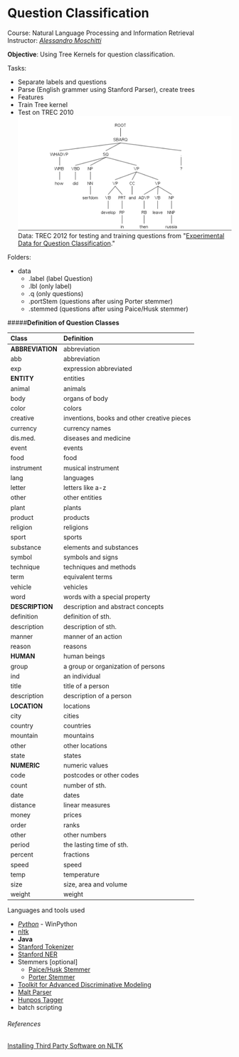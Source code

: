 Question Classification
=======================
Course: Natural Language Processing and Information Retrieval <br/>
Instructor: [_Alessandro Moschitti_](http://disi.unitn.it/moschitti/teaching.html)

**Objective**: Using Tree Kernels for question classification.

Tasks:
 - Separate labels and questions
 - Parse (English grammer using Stanford Parser), create trees 
 - Features
 - Train Tree kernel
 - Test on TREC 2010
![Example Tree from a question](/okay_step_1.PNG "Example Tree from a question")
Data: TREC 2012 for testing and training questions from "[Experimental Data for Question Classification](http://cogcomp.cs.illinois.edu/Data/QA/QC/)."

Folders:
- data
  - .label (label Question)
  - .lbl (only label)
  - .q (only questions)
  - .portStem (questions after using Porter stemmer)
  - .stemmed (questions after using Paice/Husk stemmer)
  
  
#####**Definition of Question Classes**

| **Class**         | **Definition**    |
|:------------------|:------------------|
|**ABBREVIATION**   | abbreviation      |
|  abb	            | abbreviation      |
|  exp	            | expression abbreviated      |
|**ENTITY**	        | entities      |
|  animal	        | animals      |
|  body	            | organs of body      |
|  color	        | colors      |
|  creative	        | inventions, books and other creative pieces      |
|  currency	        | currency names      |
|  dis.med.	        | diseases and medicine      |
|  event	        | events      |
|  food	            | food      |
|  instrument	    | musical instrument      |
|  lang	            | languages      |
|  letter	        | letters like a-z      |
|  other	        | other entities      |
|  plant	        | plants      |
|  product	        | products      |
|  religion	        | religions      |
|  sport	        | sports      |
|  substance	    | elements and substances      |
|  symbol	        | symbols and signs      |
|  technique	    | techniques and methods      |
|  term	            | equivalent terms      |
|  vehicle	        | vehicles      |
|  word	            | words with a special property      |
|**DESCRIPTION**	| description and abstract concepts      |
|  definition	    | definition of sth.      |
|  description	    | description of sth.      |
|  manner	        | manner of an action      |
|  reason	        | reasons      |
|**HUMAN**	        | human beings      |
|  group	        | a group or organization of persons      |
|  ind	            | an individual      |
|  title	        | title of a person      |
|  description	    | description of a person      |
|**LOCATION**	    | locations      |
|  city	            | cities      |
|  country	        | countries      |
|  mountain	        | mountains      |
|  other	        | other locations      |
|  state	        |states      |
|**NUMERIC**	|numeric values      |
|  code	    |postcodes or other codes      |
|  count	|number of sth.      |
|  date	    |dates      |
|  distance	|linear measures      |
|  money	|prices      |
|  order	|ranks      |
|  other	|other numbers      |
|  period	|the lasting time of sth.      |
|  percent	|fractions      |
|  speed	|speed      |
|  temp	    |temperature      |
|  size	    |size, area and volume      |
|  weight	| weight      |
  
Languages and tools used
- [*Python*](http://sourceforge.net/projects/winpython/) - WinPython
 - [nltk](http://www.nltk.org)
- **Java**
 - [Stanford Tokenizer](http://nlp.stanford.edu/software/lex-parser.shtml)
 - [Stanford NER](http://nlp.stanford.edu/software/CRF-NER.shtml)
 - Stemmers [optional]
   - [Paice/Husk Stemmer](http://www.comp.lancs.ac.uk/computing/research/stemming/Links/implementations.htm)
    - [Porter Stemmer](http://www.tartarus.org/~martin/PorterStemmer)
- [Toolkit for Advanced Discriminative Modeling](http://tadm.sourceforge.net/)
- [Malt Parser](www.maltparser.org/download.html)
- [Hunpos Tagger](https://code.google.com/p/hunpos/downloads/list)
- batch scripting


###### References
 [Installing Third Party Software on NLTK](https://github.com/nltk/nltk/wiki/Installing-Third-Party-Software)
